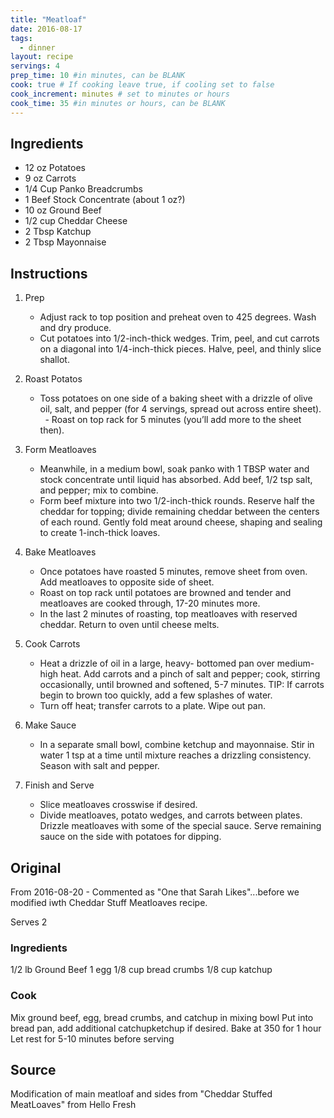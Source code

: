 ```yaml
---
title: "Meatloaf"
date: 2016-08-17
tags: 
  - dinner
layout: recipe
servings: 4
prep_time: 10 #in minutes, can be BLANK
cook: true # If cooking leave true, if cooling set to false
cook_increment: minutes # set to minutes or hours
cook_time: 35 #in minutes or hours, can be BLANK
---
```



## Ingredients

- 12 oz Potatoes
- 9 oz Carrots
- 1/4 Cup Panko Breadcrumbs
- 1 Beef Stock Concentrate (about 1 oz?)
- 10 oz Ground Beef
- 1/2 cup Cheddar Cheese
- 2 Tbsp Katchup
- 2 Tbsp Mayonnaise

## Instructions

1. Prep

    - Adjust rack to top position and preheat oven to 425 degrees. Wash and dry produce.
   
    - Cut potatoes into 1/2-inch-thick wedges. Trim, peel, and cut carrots on a diagonal into 1/4-inch-thick pieces. Halve, peel, and thinly slice shallot.

2. Roast Potatos
    
    - Toss potatoes on one side of a baking sheet with a drizzle of olive oil, salt, and pepper (for 4 servings, spread out across entire sheet).
    - Roast on top rack for 5 minutes (you’ll add more to the sheet then).

3. Form Meatloaves

    - Meanwhile, in a medium bowl, soak panko with 1 TBSP water  and stock concentrate until liquid has absorbed. Add beef, 1/2 tsp salt, and pepper; mix to combine.
    - Form beef mixture into two 1/2-inch-thick rounds. Reserve half the cheddar for topping; divide remaining cheddar between the centers of each round. Gently fold meat around cheese, shaping and sealing to create 1-inch-thick loaves.

4. Bake Meatloaves

    - Once potatoes have roasted 5 minutes, remove sheet from oven. Add meatloaves to opposite side of sheet. 
    - Roast on top rack until potatoes are browned and tender and meatloaves are cooked through, 17-20 minutes more.
    - In the last 2 minutes of roasting, top meatloaves with reserved cheddar. Return to oven until cheese melts.

5. Cook Carrots

    - Heat a drizzle of oil in a large, heavy- bottomed pan over medium-high heat. Add carrots and a pinch of salt and pepper; cook, stirring occasionally, until browned and softened, 5-7 minutes. TIP: If carrots begin to brown too quickly, add a few splashes of water.
    - Turn off heat; transfer carrots to a plate. Wipe out pan.

6. Make Sauce

    - In a separate small bowl, combine ketchup and mayonnaise. Stir in water 1 tsp at a time until mixture reaches a drizzling consistency. Season with salt and pepper.

7. Finish and Serve

    - Slice meatloaves crosswise if desired.
    - Divide meatloaves, potato wedges, and carrots between plates. Drizzle meatloaves with some of the special sauce. Serve remaining sauce on the side with potatoes for dipping.

## Original

From 2016-08-20 - Commented as "One that Sarah Likes"...before we modified iwth Cheddar Stuff Meatloaves recipe.

Serves 2

### Ingredients

1/2 lb Ground Beef
1 egg
1/8 cup bread crumbs
1/8 cup katchup

### Cook

Mix ground beef, egg, bread crumbs, and catchup in mixing bowl
Put into bread pan, add additional catchupketchup if desired.
Bake at 350 for 1 hour
Let rest for 5-10 minutes before serving

## Source

Modification of main meatloaf and sides from "Cheddar Stuffed MeatLoaves" from Hello Fresh
